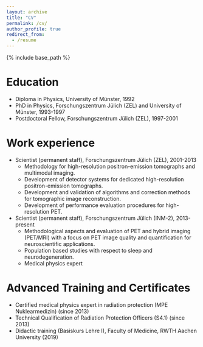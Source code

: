 ```yaml
---
layout: archive
title: "CV"
permalink: /cv/
author_profile: true
redirect_from:
  - /resume
---
```


{% include base_path %}

Education
======
* Diploma in Physics, University of Münster, 1992
* PhD in Physics, Forschungszentrum Jülich (ZEL) and University of Münster, 1993-1997
* Postdoctoral Fellow, Forschungszentrum Jülich (ZEL), 1997-2001

Work experience
======
* Scientist (permanent staff), Forschungszentrum Jülich (ZEL), 2001-2013
  * Methodology for high-resolution positron-emission tomographs and multimodal imaging.
  * Development of detector systems for dedicated high-resolution positron-emission tomographs.
  * Development and validation of algorithms and correction methods for tomographic image reconstruction.
  * Development of performance evaluation procedures for high-resolution PET.
* Scientist (permanent staff), Forschungszentrum Jülich (INM-2), 2013-present
  * Methodological aspects and evaluation of PET and hybrid imaging (PET/MRI) with a focus on PET image quality and quantification for neuroscientific applications.
  * Population based studies with respect to sleep and neurodegeneration.
  * Medical physics expert
 

  
Advanced Training and Certificates
======
* Certified medical physics expert in radiation protection (MPE Nuklearmedizin) (since 2013)
* Technical Qualification of Radiation Protection Officers (S4.1) (since 2013)
* Didactic training (Basiskurs Lehre I), Faculty of Medicine, RWTH Aachen University (2019)

